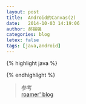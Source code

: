 ```yaml
---
layout: post
title:  Android的Canvas(2)
date:   2014-10-03 14:19:06
author: 郝锡强
categories: blog
letex: false
tags: [java,android]
---
```


<!--![Canvas](../img/android_view_draw.png)-->

<!-- more -->




{% highlight java %}

{% endhighlight %}

>参考<br/> [roamer' blog](http://blog.csdn.net/lonelyroamer/article/details/8349601)